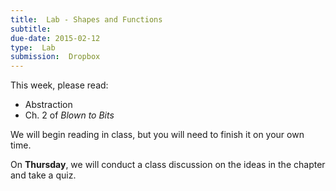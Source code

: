 ```yaml
---
title:  Lab - Shapes and Functions
subtitle: 
due-date: 2015-02-12
type:  Lab
submission:  Dropbox
---
```


This week, please read:

- Abstraction
- Ch. 2 of _Blown to Bits_

We will begin reading in class, but you will need to finish it on your own time.

On **Thursday**, we will conduct a class discussion on the ideas in the chapter and take a quiz.